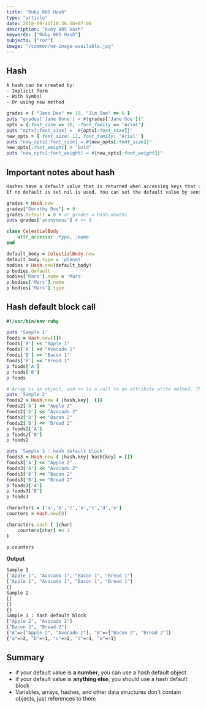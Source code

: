 ```yaml
---
title: "Ruby 005 Hash"
type: "article"
date: 2018-09-11T10:36:58+07:00
description: "Ruby 005 Hash"
keywords: ["Ruby 005 Hash"]
subjects: ["ror"]
image: "/common/no-image-available.jpg"
---
```


## Hash

```html
A hash can be created by:
- Implicit form
- With Symbol
- Or using new method
```

```ruby
grades = { "Jane Doe" => 10, "Jim Doe" => 6 }
puts "grades['Jane Done'] = #{grades['Jane Doe']}"
opts = {:font_size => 10, :font_family => 'Arial'}
puts "opts[:font_size] =  #{opts[:font_size]}"
new_opts = { font_size: 12, font_family: 'Arial' }
puts "new_opts[:font_size] = #{new_opts[:font_size]}"
new_opts[:font_weight] = 'bold'
puts "new_opts[:font_weight] = #{new_opts[:font_weight]}"
```


## Important notes about hash

```html
Hashes have a default value that is returned when accessing keys that do not exist in the hash.
If no default is set nil is used. You can set the default value by sending it as an argument to ::new:
```

```ruby
grades = Hash.new
grades["Dorothy Doe"] = 9
grades.default = 0 # or grades = Hash.new(0)
puts grades['anonymous'] # => 0

class CelestialBody
	attr_accessor :type, :name
end

default_body = CelestialBody.new
default_body.type = 'planet'
bodies = Hash.new(default_body)
p bodies.default
bodies['Mars'].name = 'Mars'
p bodies['Mars'].name
p bodies['Mars'].type
```

## Hash default block call

```ruby
#!/usr/bin/env ruby

puts 'Sample 1'
foods = Hash.new([])
foods['A'] << "Apple 1"
foods['A'] << "Avocado 1"
foods['B'] << "Bacon 1"
foods['B'] << "Bread 1"
p foods['A']
p foods['B']
p foods

# Array is an object, and << is a call to an attribute write method. This does not assign to the hash
puts 'Sample 2'
foods2 = Hash.new { |hash,key|  []}
foods2['A'] << "Apple 2" 
foods2['A'] << "Avocado 2"
foods2['B'] << "Bacon 2"
foods2['B'] << "Bread 2"
p foods2['A']
p foods2['B']
p foods2

puts 'Sample 3 : hash default block'
foods3 = Hash.new { |hash,key| hash[key] = []}
foods3['A'] << "Apple 2"
foods3['A'] << "Avocado 2"
foods3['B'] << "Bacon 2"
foods3['B'] << "Bread 2"
p foods3['A']
p foods3['B']
p foods3

characters = ['a','b','c','a','c','d','e']
counters = Hash.new(0)

characters.each { |char|
	counters[char] += 1
}

p counters
```

**Output**

```bash
Sample 1
["Apple 1", "Avocado 1", "Bacon 1", "Bread 1"]
["Apple 1", "Avocado 1", "Bacon 1", "Bread 1"]
{}
Sample 2
[]
[]
{}
Sample 3 : hash default block
["Apple 2", "Avocado 2"]
["Bacon 2", "Bread 2"]
{"A"=>["Apple 2", "Avocado 2"], "B"=>["Bacon 2", "Bread 2"]}
{"a"=>2, "b"=>1, "c"=>2, "d"=>1, "e"=>1}
```

## Summary

- if your default value is **a number**, you can use a hash default object
- if your default value is **anything else**, you should use a hash default block
- Variables, arrays, hashes, and other data structures don't contain objects, just references to them